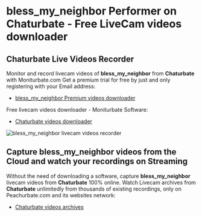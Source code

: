 # bless_my_neighbor Performer on Chaturbate - Free LiveCam videos downloader

## Chaturbate Live Videos Recorder

Monitor and record livecam videos of **bless_my_neighbor** from **Chaturbate** with Moniturbate.com
Get a premium trial for free by just and only registering with your Email address:
* [bless_my_neighbor Premium videos downloader](https://moniturbate.com/request-demo-licence-key.html)

Free livecam videos downloader - Moniturbate Software:
* [Chaturbate videos downloader](https://moniturbate.com/moniturbate-download-software.html)

![bless_my_neighbor livecam videos recorder](https://peachurnet.com/templates/moniturbate-software.png)


## Capture bless_my_neighbor videos from the Cloud and watch your recordings on Streaming

Without the need of downloading a software, capture **bless_my_neighbor** livecam videos from **Chaturbate** 100% online.
Watch Livecam archives from **Chaturbate** unlimitedly from thousands of existing recordings, only on Peachurbate.com and its websites network:
* [Chaturbate videos archives](https://peachurnet.com/)